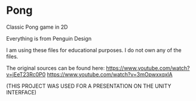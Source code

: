 # Pong
Classic Pong game in 2D


Everything is from Penguin Design 

I am using these files for educational purposes. 
I do not own any of the files.

The original sources can be found here:
https://www.youtube.com/watch?v=jEeT23Rc0P0
https://www.youtube.com/watch?v=3mOpwxxqxlA

(THIS PROJECT WAS USED FOR A PRESENTATION ON THE UNITY INTERFACE)
